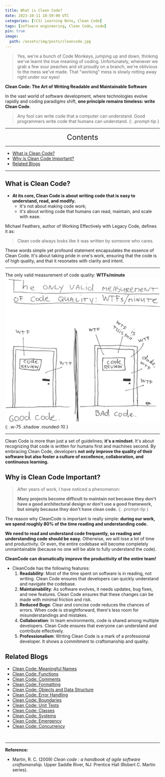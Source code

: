 ```yaml
---
title: What is Clean Code?
date: 2023-10-11 18:59:00 UTC
categories: [(CS) Learning Note, Clean Code]
tags: [software engineering, Clean Code, code]
pin: true
image:
  path: /assets/img/posts/cleancode.jpg
---
```


>Yes, we're a bunch of Code Monkeys, jumping up and down, thinking we've learnt the true meaning of coding. Unfortunately, whenever we grab a few sour peaches and sit proudly on a branch, we're oblivious to the mess we've made. That "working" mess is slowly rotting away right under our eyes!

**Clean Code: The Art of Writing Readable and Maintainable Software**

In the vast world of software development, where technologies evolve rapidly and coding paradigms shift, **one principle remains timeless: write Clean Code**.

> Any fool can write code that a computer can understand. Good programmers write code that humans can understand.
{: .prompt-tip }

---
<center><font size='5'> Contents </font></center>

---

<!-- TOC -->
  * [What is Clean Code?](#what-is-clean-code)
  * [Why is Clean Code Important?](#why-is-clean-code-important)
  * [Related Blogs](#related-blogs)
<!-- TOC -->

---

## What is Clean Code?

- **At its core, Clean Code is about writing code that is easy to understand, read, and modify.** 
  - It's not about making code work; 
  - it's about writing code that humans can read, maintain, and scale with ease.

Michael Feathers, author of Working Effectively with Legacy Code, defines it as:
> Clean code always looks like it was written by someone who cares.

These words simple yet profound statement encapsulates the essence of Clean Code. It's about taking pride in one's work, ensuring that the code is of high quality, and that it resonates with clarity and intent.

---

The only valid measurement of code quality: **WTFs/minute**
![](/assets/img/posts/cd1.png){: .w-75 .shadow .rounded-10 }

---

Clean Code is more than just a set of guidelines; **it's a mindset**. It's about recognizing that code is written for humans first and machines second. By embracing Clean Code, developers **not only improve the quality of their software but also foster a culture of excellence, collaboration, and continuous learning.**

## Why is Clean Code Important?

> After years of work, I have noticed a phenomenon:
> 
> **Many projects become difficult to maintain not because they don't have a good architectural design or don't use a good framework, but simply because they don't have clean code.**
{: .prompt-tip }

The reason why CleanCode is important is really simple: **during our work, we spend roughly 80% of the time reading and understanding code.**

**We need to read and understand code frequently, so reading and understanding code should be easy.** Otherwise, we will lose a lot of time and productivity. Or even, the entire codebase will become completely unmaintainable (because no one will be able to fully understand the code).

**CleanCode can dramatically improve the productivity of the entire team!**

- CleanCode has the following features:
   1. **Readability**: Most of the time spent on software is in reading, not writing. Clean Code ensures that developers can quickly understand and navigate the codebase.
   2. **Maintainability**: As software evolves, it needs updates, bug fixes, and new features. Clean Code ensures that these changes can be made with minimal friction and risk.
   3. **Reduced Bugs**: Clear and concise code reduces the chances of errors. When code is straightforward, there's less room for misunderstandings and mistakes.
   4. **Collaboration**: In team environments, code is shared among multiple developers. Clean Code ensures that everyone can understand and contribute effectively.
   5. **Professionalism**: Writing Clean Code is a mark of a professional developer. It shows a commitment to craftsmanship and quality.

## Related Blogs

- [Clean Code: Meaningful Names](/posts/Clean-Code-Meaningful-Names/)
- [Clean Code: Functions](/posts/Clean-Code-Functions/)
- [Clean Code: Comments](/posts/Clean-Code-Comments/)
- [Clean Code: Formatting](/posts/Clean-Code-Formatting/)
- [Clean Code: Objects and Data Structure](/posts/Clean-Code-Structure/)
- [Clean Code: Error Handling](/posts/Clean-Code-Error/)
- [Clean Code: Boundaries](/posts/Clean-Code-Boundaries/)
- [Clean Code: Unit Tests](/posts/Clean-Code-Unit-Tests/)
- [Clean Code: Classes](/posts/Clean-Code-Classes/)
- [Clean Code: Systems](/posts/Clean-Code-Systems/)
- [Clean Code: Emergency](/posts/Clean-Code-Emergency/)
- [Clean Code: Concurrency](/posts/Clean-Code-Concurrency/)

<br>

---

**Reference:**

- Martin, R. C. (2009) _Clean code : a handbook of agile software craftsmanship._ Upper Saddle River, NJ: Prentice Hall (Robert C. Martin series).
